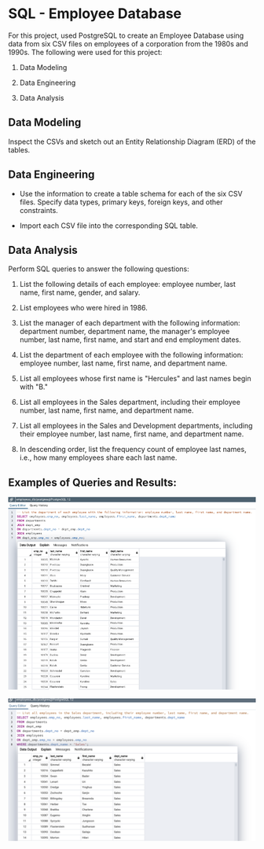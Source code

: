# SQL - Employee Database

For this project, used PostgreSQL to create an Employee Database using data from six CSV files on employees of a corporation from the 1980s and 1990s.
The following were used for this project:

1. Data Modeling

2. Data Engineering

3. Data Analysis


## Data Modeling

Inspect the CSVs and sketch out an Entity Relationship Diagram (ERD) of the tables. 

## Data Engineering

* Use the information to create a table schema for each of the six CSV files. Specify data types, primary keys, foreign keys, and other constraints.

* Import each CSV file into the corresponding SQL table.

## Data Analysis

Perform SQL queries to answer the following questions:

1. List the following details of each employee: employee number, last name, first name, gender, and salary.

2. List employees who were hired in 1986.

3. List the manager of each department with the following information: department number, department name, the manager's employee number, last name, first name, and start and end employment dates.

4. List the department of each employee with the following information: employee number, last name, first name, and department name.

5. List all employees whose first name is "Hercules" and last names begin with "B."

6. List all employees in the Sales department, including their employee number, last name, first name, and department name.

7. List all employees in the Sales and Development departments, including their employee number, last name, first name, and department name.

8. In descending order, list the frequency count of employee last names, i.e., how many employees share each last name.

## Examples of Queries and Results:
  ![query 4](Images/Query2.png)
  
  ![query 6](Images/Query1.png)
